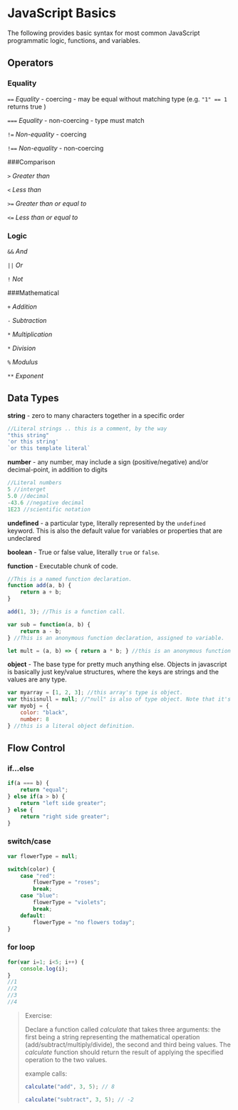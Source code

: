 # JavaScript Basics

The following provides basic syntax for most common JavaScript programmatic logic, functions, and variables.



## Operators

### Equality

`==` *Equality* - coercing - may be equal without matching type (e.g. `"1" == 1` returns true )

`===` *Equality* - non-coercing - type must match

`!=` *Non-equality* - coercing

`!==` *Non-equality* - non-coercing

###Comparison

`>`  *Greater than*

`<` *Less than*

`>=` *Greater than or equal to*

`<=` *Less than or equal to*

### Logic

`&&` *And*

`||` *Or*

`!` *Not*



###Mathematical

`+` *Addition*

`-` *Subtraction*

`*` *Multiplication*

`*` *Division*

`%` *Modulus*

`**` *Exponent*



## Data Types

**string** - zero to many characters together in  a specific order

```javascript
//Literal strings .. this is a comment, by the way
"this string"
'or this string'
`or this template literal`
```



**number** - any number, may include a sign (positive/negative) and/or decimal-point, in addition to digits

```javascript
//Literal numbers
5 //interget
5.0 //decimal
-43.6 //negative decimal
1E23 //scientific notation
```



**undefined** - a particular type, literally represented by the `undefined` keyword. This is also the default value for variables or properties that are undeclared



**boolean** - True or false value, literally `true` or `false`.



**function** - Executable chunk of code.

```javascript
//This is a named function declaration.
function add(a, b) {
    return a + b;
}

add(1, 3); //This is a function call. 

var sub = function(a, b) {
    return a - b;
} //This is an anonymous function declaration, assigned to variable.

let mult = (a, b) => { return a * b; } //this is an anonymous function declaration using the newer "arrow syntax"
```



**object** - The base type for pretty much anything else. Objects in javascript is basically just key/value structures, where the keys are strings and the values are any type.

```javascript
var myarray = [1, 2, 3]; //this array's type is object.
var thisisnull = null; //"null" is also of type object. Note that it's distinctly different from undefined.
var myobj = {
    color: "black",
    number: 8
} //this is a literal object definition.
```





## Flow Control

### if...else

```javascript
if(a === b) {
    return "equal";
} else if(a > b) {
    return "left side greater";
} else {
    return "right side greater"; 
}
```



### switch/case

```javascript
var flowerType = null;

switch(color) {
    case "red":
        flowerType = "roses";
        break;
    case "blue":
        flowerType = "violets";
        break;
    default:
        flowerType = "no flowers today";
}
```



### for loop

```javascript
for(var i=1; i<5; i++) {
    console.log(i);
}
//1
//2
//3
//4
```



> Exercise:
>
> Declare a function called *calculate* that takes three arguments: the first being a string representing the mathematical operation (add/subtract/multiply/divide), the second and third being values. The *calculate* function should return the result of applying the specified operation to the two values. 
>
> 
>
> example calls:
>
> ```javascript
> calculate("add", 3, 5); // 8
> 
> calculate("subtract", 3, 5); // -2
> ```



